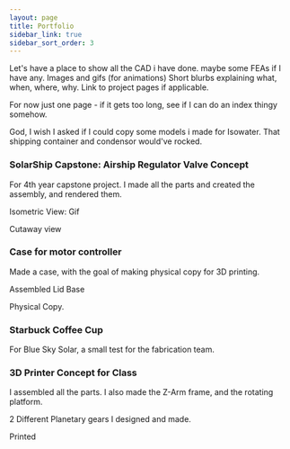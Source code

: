 ```yaml
---
layout: page
title: Portfolio
sidebar_link: true
sidebar_sort_order: 3
---
```


Let's have a place to show all the CAD i have done. maybe some FEAs if I have any.
Images and gifs (for animations)
Short blurbs explaining what, when, where, why. Link to project pages if applicable. 

For now just one page - if it gets too long, see if I can do an index thingy somehow.

God, I wish I asked if I could copy some models i made for Isowater. That shipping container and condensor would've rocked.

### SolarShip Capstone: Airship Regulator Valve Concept
For 4th year capstone project. I made all the parts and created the assembly, and rendered them.

Isometric View: Gif

Cutaway view

### Case for motor controller
Made a case, with the goal of making physical copy for 3D printing.

Assembled
Lid
Base

Physical Copy.

### Starbuck Coffee Cup
For Blue Sky Solar, a small test for the fabrication team.

### 3D Printer Concept for Class
I assembled all the parts. I also made the Z-Arm frame, and the rotating platform.

2 Different Planetary gears I designed and made.

Printed
